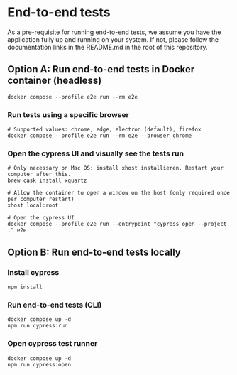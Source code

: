 # End-to-end tests

As a pre-requisite for running end-to-end tests, we assume you have the application fully up and running on your system.
If not, please follow the documentation links in the README.md in the root of this repository.

## Option A: Run end-to-end tests in Docker container (headless)
```
docker compose --profile e2e run --rm e2e
```

### Run tests using a specific browser
```
# Supported values: chrome, edge, electron (default), firefox
docker compose --profile e2e run --rm e2e --browser chrome
```

### Open the cypress UI and visually see the tests run
```
# Only necessary on Mac OS: install xhost installieren. Restart your computer after this.
brew cask install xquartz

# Allow the container to open a window on the host (only required once per computer restart)
xhost local:root

# Open the cypress UI
docker compose --profile e2e run --entrypoint "cypress open --project ." e2e
```

## Option B: Run end-to-end tests locally

### Install cypress

```
npm install
```

### Run end-to-end tests (CLI)

```
docker compose up -d
npm run cypress:run
```

### Open cypress test runner

```
docker compose up -d
npm run cypress:open
```
